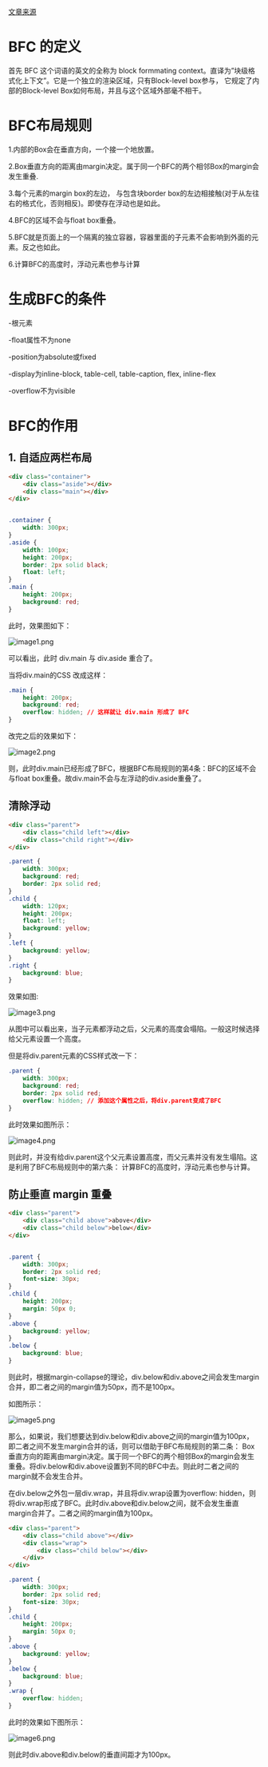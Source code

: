 [文章来源](http://blog.csdn.net/zhq2005095/article/details/68955129)
# BFC 的定义

首先 BFC 这个词语的英文的全称为 block formmating context。直译为”块级格式化上下文”。它是一个独立的渲染区域，只有Block-level box参与， 它规定了内部的Block-level Box如何布局，并且与这个区域外部毫不相干。

# BFC布局规则

1.内部的Box会在垂直方向，一个接一个地放置。

2.Box垂直方向的距离由margin决定。属于同一个BFC的两个相邻Box的margin会发生重叠.

3.每个元素的margin box的左边， 与包含块border box的左边相接触(对于从左往右的格式化，否则相反)。即使存在浮动也是如此。

4.BFC的区域不会与float box重叠。

5.BFC就是页面上的一个隔离的独立容器，容器里面的子元素不会影响到外面的元素。反之也如此。

6.计算BFC的高度时，浮动元素也参与计算

# 生成BFC的条件

-根元素

-float属性不为none

-position为absolute或fixed

-display为inline-block, table-cell, table-caption, flex, inline-flex

-overflow不为visible

# BFC的作用

## 1. 自适应两栏布局

````HTML
<div class="container">
    <div class="aside"></div>
    <div class="main"></div>
</div>
````

````CSS

.container {
    width: 300px;
}
.aside {
    width: 100px; 
    height: 200px;
    border: 2px solid black;
    float: left;
}
.main {
    height: 200px;
    background: red;
}
````

此时，效果图如下：

![image1.png](./image1.png)

可以看出，此时 div.main 与 div.aside 重合了。

当将div.main的CSS 改成这样：

````css
.main {
    height: 200px;
    background: red;
    overflow: hidden; // 这样就让 div.main 形成了 BFC
}
````

改完之后的效果如下：

![image2.png](./image2.png)


则，此时div.main已经形成了BFC，根据BFC布局规则的第4条：BFC的区域不会与float box重叠。故div.main不会与左浮动的div.aside重叠了。

## 清除浮动

````HTML
<div class="parent">
    <div class="child left"></div>
    <div class="child right"></div>
</div>
````
````CSS
.parent {
    width: 300px;
    background: red;
    border: 2px solid red;
}
.child {
    width: 120px;
    height: 200px;
    float: left;
    background: yellow;
}
.left {
    background: yellow;
}
.right {
    background: blue;
}
````
效果如图:

![image3.png](./image3.png)

从图中可以看出来，当子元素都浮动之后，父元素的高度会塌陷。一般这时候选择给父元素设置一个高度。

但是将div.parent元素的CSS样式改一下：

````css
.parent {
    width: 300px;
    background: red;
    border: 2px solid red;
    overflow: hidden; // 添加这个属性之后，将div.parent变成了BFC
}
````

此时效果如图所示：

![image4.png](./image4.png)

则此时，并没有给div.parent这个父元素设置高度，而父元素并没有发生塌陷。这是利用了BFC布局规则中的第六条： 计算BFC的高度时，浮动元素也参与计算。

## 防止垂直 margin 重叠

````HTML
<div class="parent">
    <div class="child above">above</div>
    <div class="child below">below</div>
</div>
````

````CSS

.parent {
    width: 300px;
    border: 2px solid red;
    font-size: 30px;
}
.child {
    height: 200px;
    margin: 50px 0;
}
.above {
    background: yellow;
}
.below {
    background: blue;
}
````

则此时，根据margin-collapse的理论，div.below和div.above之间会发生margin合并，即二者之间的margin值为50px，而不是100px。

如图所示：

![image5.png](./image5.png)

那么，如果说，我们想要达到div.below和div.above之间的margin值为100px，即二者之间不发生margin合并的话，则可以借助于BFC布局规则的第二条： Box垂直方向的距离由margin决定。属于同一个BFC的两个相邻Box的margin会发生重叠。将div.below和div.above设置到不同的BFC中去。则此时二者之间的margin就不会发生合并。

在div.below之外包一层div.wrap，并且将div.wrap设置为overflow: hidden，则将div.wrap形成了BFC。此时div.above和div.below之间，就不会发生垂直margin合并了。二者之间的margin值为100px。

````HTML
<div class="parent">
    <div class="child above"></div>
    <div class="wrap">
        <div class="child below"></div>
    </div>
</div>
````

````CSS
.parent {
    width: 300px;
    border: 2px solid red;
    font-size: 30px;
}
.child {
    height: 200px;
    margin: 50px 0;
}
.above {
    background: yellow;
}
.below {
    background: blue;
}
.wrap {
    overflow: hidden;
}
````

此时的效果如下图所示：

![image6.png](./image6.png)

则此时div.above和div.below的垂直间距才为100px。
